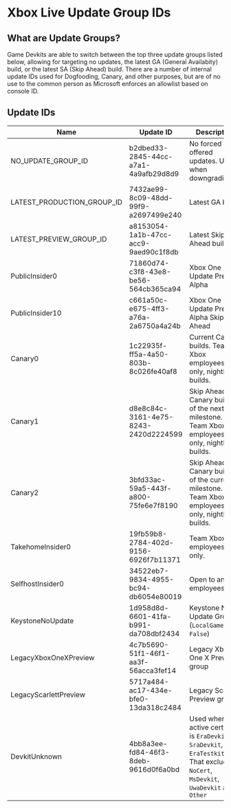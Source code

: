# Xbox Live Update Group IDs

## What are Update Groups?
Game Devkits are able to switch between the top three update groups listed below, allowing for targeting no updates, the latest GA (General Availabity) build, or the latest SA (Skip Ahead) build. There are a number of internal update IDs used for Dogfooding, Canary, and other purposes, but are of no use to the common person as Microsoft enforces an allowlist based on console ID.


## Update IDs
| Name                       | Update ID                            | Description                                            |
|----------------------------|--------------------------------------|--------------------------------------------------------|
| NO_UPDATE_GROUP_ID         | b2dbed33-2845-44cc-a7a1-4a9afb29d8d9 | No forced or offered updates. Useful when downgrading. |
| LATEST_PRODUCTION_GROUP_ID | 7432ae99-8c09-48dd-99f9-a2697499e240 | Latest GA build.                                       |
| LATEST_PREVIEW_GROUP_ID    | a8153054-1a1b-47cc-acc9-9aed90c1f8db | Latest Skip Ahead build.                               |
| PublicInsider0             | 71860d74-c3f8-43e8-be56-564cb365ca94 | Xbox One Update Preview Alpha                          |
| PublicInsider10            | c661a50c-e675-4ff3-a76a-2a6750a4a24b | Xbox One Update Preview Alpha Skip Ahead               |
| Canary0                    | 1c22935f-ff5a-4a50-803b-8c026fe40af8 | Current Canary builds. Team Xbox employees only, nightly builds.              |
| Canary1                    | d8e8c84c-3161-4e75-8243-2420d2224599 | Skip Ahead Canary builds of the next milestone. Team Xbox employees only, nightly builds.              |
| Canary2                    | 3bfd33ac-59a5-443f-a800-75fe6e7f8190 | Skip Ahead Canary builds of the current milestone. Team Xbox employees only, nightly builds.              |
| TakehomeInsider0           | 19fb59b8-2784-402d-9156-6926f7b11371 | Team Xbox employees only.                              |
| SelfhostInsider0           | 34522eb7-9834-4955-bc94-db6054e80019 | Open to any MS employees.                              |
| KeystoneNoUpdate           | 1d958d8d-6601-41fa-b991-da708dbf2434 | Keystone No Update Group (`LocalGamePlay: False`)      |
| LegacyXboxOneXPreview      | 4c7b5690-51f1-46f1-aa3f-56acca3fef14 | Legacy Xbox One X Preview group                        |
| LegacyScarlettPreview      | 5717a484-ac17-434e-bfe0-13da318c2484 | Legacy Scarlett Preview group                          |
| DevkitUnknown              | 4bb8a3ee-fd84-46f3-8deb-9616d0f6a0bd | Used when active cert type is `EraDevkit`, `SraDevkit`, or `EraTestkit`. That excludes `NoCert`, `MsDevkit`, `UwaDevkit` and `Other` |